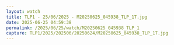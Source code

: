 ```yaml
---
layout: watch
title: TLP1 - 25/06/2025 - M20250625_045938_TLP_1T.jpg
date: 2025-06-25 04:59:38
permalink: /2025/06/25/watch/M20250625_045938_TLP_1
capture: TLP1/2025/202506/20250624/M20250625_045938_TLP_1T.jpg
---
```

